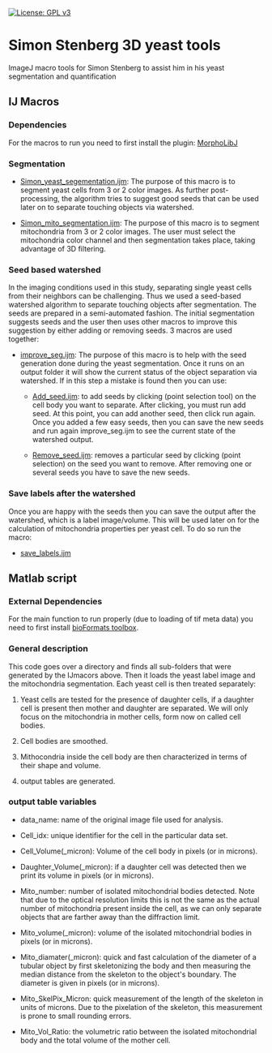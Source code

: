 [![License: GPL v3](https://img.shields.io/badge/License-GPLv3-blue.svg)](https://www.gnu.org/licenses/gpl-3.0)

# Simon Stenberg 3D yeast tools

ImageJ macro tools for Simon Stenberg to assist him in his yeast segmentation and quantification

## IJ Macros

### Dependencies

For the macros to run you need to first install the plugin: [MorphoLibJ](https://imagej.net/plugins/morpholibj#installation)

### Segmentation

* [Simon_yeast_segementation.ijm](./IJ_macros/Simon_yeast_segmentation.ijm): The purpose of this macro is to segment yeast cells from 3 or 2 color images. As further post-processing, the algorithm tries to suggest good seeds that can be used later on to separate touching objects via watershed.

* [Simon_mito_segmentation.ijm](./IJ_macros/Simon_mito_segmentation.ijm): The purpose of this macro is to segment mitochondria from 3 or 2 color images. The user must select the mitochondria color channel and then segmentation takes place, taking advantage of 3D filtering.

### Seed based watershed

In the imaging conditions used in this study, separating single yeast cells from their neighbors can be challenging. Thus we used a seed-based watershed algorithm to separate touching objects after segmentation. The seeds are prepared in a semi-automated fashion. The initial segmentation suggests seeds and the user then uses other macros to improve this suggestion by either adding or removing seeds. 3 macros are used together:

* [improve_seg.ijm](./IJ_macros/improve_seg.ijm): The purpose of this macro is to help with the seed generation done during the yeast segmentation. Once it runs on an output folder it will show the current status of the object separation via watershed. If in this step a mistake is found then you can use:

  * [Add_seed.ijm](./IJ_macros/Add_seed.ijm): to add seeds by clicking (point selection tool) on the cell body you want to separate. After clicking, you must run add seed. At this point, you can add another seed, then click run again. Once you added a few easy seeds, then you can save the new seeds and run again improve_seg.ijm to see the current state of the watershed output.

  * [Remove_seed.ijm](./IJ_macros/Remove_seed.ijm): removes a particular seed by clicking (point selection) on the seed you want to remove. After removing one or several seeds you have to save the new seeds.

### Save labels after the watershed

Once you are happy with the seeds then you can save the output after the watershed, which is a label image/volume. This will be used later on for the calculation of mitochondria properties per yeast cell. To do so run the macro:

* [save_labels.ijm](./IJ_macros/save_labels.ijm)

## Matlab script

### External Dependencies

For the main function to run properly (due to loading of tif meta data) you need to first install [bioFormats toolbox](https://docs.openmicroscopy.org/bio-formats/6.1.0/users/matlab/index.html).

### General description

This code goes over a directory and finds all sub-folders that were generated by the IJmacors above. Then it loads the yeast label image and the mitochondria segmentation. Each yeast cell is then treated separately:

1. Yeast cells are tested for the presence of daughter cells, if a daughter cell is present then mother and daughter are separated. We will only focus on the mitochondria in mother cells, form now on called cell bodies.

2. Cell bodies are smoothed.

3. Mithocondria inside the cell body are then characterized in terms of their shape and volume.

4. output tables are generated.

### output table variables

* data_name: name of the original image file used for analysis.

* Cell_idx: unique identifier for the cell in the particular data set.

* Cell_Volume(_micron): Volume of the cell body in pixels (or in microns).

* Daughter_Volume(_micron): if a daughter cell was detected then we print its volume in pixels (or in microns).

* Mito_number: number of isolated mitochondrial bodies detected. Note that due to the optical resolution limits this is not the same as the actual number of mitochondria present inside the cell, as we can only separate objects that are farther away than the diffraction limit.

* Mito_volume(_micron): volume of the isolated mitochondrial bodies in pixels (or in microns).

* Mito_diamater(_micron): quick and fast calculation of the diameter of a tubular object by first skeletonizing the body and then measuring the median distance from the skeleton to the object's boundary. The diameter is given in pixels (or in microns).

* Mito_SkelPix_Micron: quick measurement of the length of the skeleton in units of microns. Due to the pixelation of the skeleton, this measurement is prone to small rounding errors.

* Mito_Vol_Ratio: the volumetric ratio between the isolated mitochondrial body and the total volume of the mother cell.
